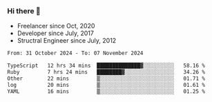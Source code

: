 ### Hi there 👋

- Freelancer since Oct, 2020
- Developer since July, 2017
- Structral Engineer since July, 2012

<!--START_SECTION:waka-->

```txt
From: 31 October 2024 - To: 07 November 2024

TypeScript   12 hrs 34 mins  ██████████████▓░░░░░░░░░░   58.16 %
Ruby         7 hrs 24 mins   ████████▓░░░░░░░░░░░░░░░░   34.26 %
Other        22 mins         ▒░░░░░░░░░░░░░░░░░░░░░░░░   01.71 %
log          20 mins         ▒░░░░░░░░░░░░░░░░░░░░░░░░   01.61 %
YAML         16 mins         ▒░░░░░░░░░░░░░░░░░░░░░░░░   01.25 %
```

<!--END_SECTION:waka-->
